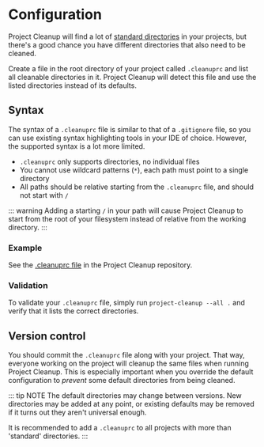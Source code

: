 # Configuration
Project Cleanup will find a lot of [standard directories](/#discovering-projects) in your projects, but there's a good chance you have different directories that also need to be cleaned.

Create a file in the root directory of your project called `.cleanuprc` and list all cleanable directories in it. Project Cleanup will detect this file and use the listed directories instead of its defaults.

## Syntax
The syntax of a `.cleanuprc` file is similar to that of a `.gitignore` file, so you can use existing syntax highlighting tools in your IDE of choice. However, the supported syntax is a lot more limited.

- `.cleanuprc` only supports directories, no individual files
- You cannot use wildcard patterns (`*`), each path must point to a single directory
- All paths should be relative starting from the `.cleanuprc` file, and should not start with `/`

::: warning
Adding a starting `/` in your path will cause Project Cleanup to start from the root of your filesystem instead of relative from the working directory.
:::

### Example
See the [.cleanuprc file](https://github.com/woubuc/project-cleanup/blob/master/.cleanuprc) in the Project Cleanup repository.

### Validation
To validate your `.cleanuprc` file, simply run `project-cleanup --all .` and verify that it lists the correct directories.

## Version control
You should commit the `.cleanuprc` file along with your project. That way, everyone working on the project will cleanup the same files when running Project Cleanup. This is especially important when you override the default configuration to _prevent_ some default directories from being cleaned.

::: tip NOTE
The default directories may change between versions. New directories may be added at any point, or existing defaults may be removed if it turns out they aren't universal enough.

It is recommended to add a `.cleanuprc` to all projects with more than 'standard' directories.
:::
